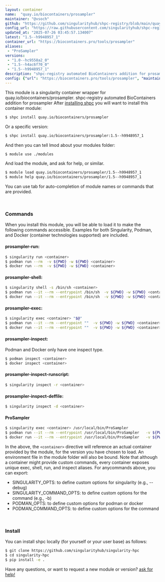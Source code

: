 ```yaml
---
layout: container
name:  "quay.io/biocontainers/prosampler"
maintainer: "@vsoch"
github: "https://github.com/singularityhub/shpc-registry/blob/main/quay.io/biocontainers/prosampler/container.yaml"
config_url: "https://raw.githubusercontent.com/singularityhub/shpc-registry/main/quay.io/biocontainers/prosampler/container.yaml"
updated_at: "2025-07-26 03:45:57.134007"
latest: "1.5--h9948957_1"
container_url: "https://biocontainers.pro/tools/prosampler"
aliases:
 - "ProSampler"
versions:
 - "1.0--hc9558a2_0"
 - "1.5--h4ac6f70_0"
 - "1.5--h9948957_1"
description: "shpc-registry automated BioContainers addition for prosampler"
config: {"url": "https://biocontainers.pro/tools/prosampler", "maintainer": "@vsoch", "description": "shpc-registry automated BioContainers addition for prosampler", "latest": {"1.5--h9948957_1": "sha256:b562ea05aecf4f753a270dbeaa2a8f8c7aad66910e31a90ed192e31e75f2fa5d"}, "tags": {"1.0--hc9558a2_0": "sha256:7245a22307d9a301f2a94e262fb374bf70f71e99b1eb17045a25630a61e3cf26", "1.5--h4ac6f70_0": "sha256:a1ede1254c03e8890c4135aad7a0ea69277ad25b0e5b15c97fbab217d37b1be4", "1.5--h9948957_1": "sha256:b562ea05aecf4f753a270dbeaa2a8f8c7aad66910e31a90ed192e31e75f2fa5d"}, "docker": "quay.io/biocontainers/prosampler", "aliases": {"ProSampler": "/usr/local/bin/ProSampler"}}
---
```


This module is a singularity container wrapper for quay.io/biocontainers/prosampler.
shpc-registry automated BioContainers addition for prosampler
After [installing shpc](#install) you will want to install this container module:


```bash
$ shpc install quay.io/biocontainers/prosampler
```

Or a specific version:

```bash
$ shpc install quay.io/biocontainers/prosampler:1.5--h9948957_1
```

And then you can tell lmod about your modules folder:

```bash
$ module use ./modules
```

And load the module, and ask for help, or similar.

```bash
$ module load quay.io/biocontainers/prosampler/1.5--h9948957_1
$ module help quay.io/biocontainers/prosampler/1.5--h9948957_1
```

You can use tab for auto-completion of module names or commands that are provided.

<br>

### Commands

When you install this module, you will be able to load it to make the following commands accessible.
Examples for both Singularity, Podman, and Docker (container technologies supported) are included.

#### prosampler-run:

```bash
$ singularity run <container>
$ podman run --rm  -v ${PWD} -w ${PWD} <container>
$ docker run --rm  -v ${PWD} -w ${PWD} <container>
```

#### prosampler-shell:

```bash
$ singularity shell -s /bin/sh <container>
$ podman run --it --rm --entrypoint /bin/sh  -v ${PWD} -w ${PWD} <container>
$ docker run --it --rm --entrypoint /bin/sh  -v ${PWD} -w ${PWD} <container>
```

#### prosampler-exec:

```bash
$ singularity exec <container> "$@"
$ podman run --it --rm --entrypoint ""  -v ${PWD} -w ${PWD} <container> "$@"
$ docker run --it --rm --entrypoint ""  -v ${PWD} -w ${PWD} <container> "$@"
```

#### prosampler-inspect:

Podman and Docker only have one inspect type.

```bash
$ podman inspect <container>
$ docker inspect <container>
```

#### prosampler-inspect-runscript:

```bash
$ singularity inspect -r <container>
```

#### prosampler-inspect-deffile:

```bash
$ singularity inspect -d <container>
```


#### ProSampler

```bash
$ singularity exec <container> /usr/local/bin/ProSampler
$ podman run --it --rm --entrypoint /usr/local/bin/ProSampler   -v ${PWD} -w ${PWD} <container> -c " $@"
$ docker run --it --rm --entrypoint /usr/local/bin/ProSampler   -v ${PWD} -w ${PWD} <container> -c " $@"
```



In the above, the `<container>` directive will reference an actual container provided
by the module, for the version you have chosen to load. An environment file in the
module folder will also be bound. Note that although a container
might provide custom commands, every container exposes unique exec, shell, run, and
inspect aliases. For anycommands above, you can export:

 - SINGULARITY_OPTS: to define custom options for singularity (e.g., --debug)
 - SINGULARITY_COMMAND_OPTS: to define custom options for the command (e.g., -b)
 - PODMAN_OPTS: to define custom options for podman or docker
 - PODMAN_COMMAND_OPTS: to define custom options for the command

<br>

### Install

You can install shpc locally (for yourself or your user base) as follows:

```bash
$ git clone https://github.com/singularityhub/singularity-hpc
$ cd singularity-hpc
$ pip install -e .
```

Have any questions, or want to request a new module or version? [ask for help!](https://github.com/singularityhub/singularity-hpc/issues)